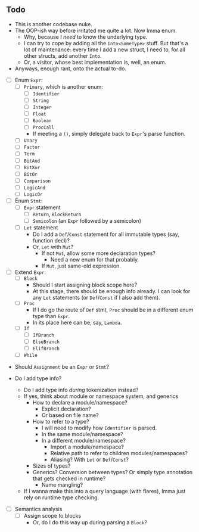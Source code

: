 ## Todo

- This is another codebase nuke.
- The OOP-ish way before irritated me quite a lot. Now Imma enum.
  - Why, because I *need* to know the underlying type.
  - I can try to cope by adding all the `Into<SomeType>` stuff. But that's
    a lot of maintenance: every time I add a new struct, I need to, for all
    other structs, add another `Into`.
  - Or, a visitor, whose best implementation is, well, an enum.
- Anyways, enough rant, onto the actual to-do.

- [ ] Enum `Expr`:
  - [ ] `Primary`, which is another enum:
    - [ ] `Identifier`
    - [ ] `String`
    - [ ] `Integer`
    - [ ] `Float`
    - [ ] `Boolean`
    - [ ] `ProcCall`
    - If meeting a `()`, simply delegate back to `Expr`'s parse function.
  - [ ] `Unary`
  - [ ] `Factor`
  - [ ] `Term`
  - [ ] `BitAnd`
  - [ ] `BitXor`
  - [ ] `BitOr`
  - [ ] `Comparison`
  - [ ] `LogicAnd`
  - [ ] `LogicOr`

- [ ] Enum `Stmt`:
  - [ ] `Expr` statement
    - [ ] `Return`, `BlockReturn`
    - [ ] `Semicolon` (an `Expr` followed by a semicolon)
  - [ ] `Let` statement
    - Do I add a `Def`/`Const` statement for all immutable types (say, function
      decl)?
    - Or, `Let` with `Mut`?
      - If not `Mut`, allow some more declaration types?
        - Need a new enum for that probably.
      - If `Mut`, just same-old expression.

- [ ] Extend `Expr`:
  - [ ] `Block`
    - Should I start assigning block scope here?
    - At this stage, there should be enough info already. I can look for any
      `Let` statements (or `Def`/`Const` if I also add them).
  - [ ] `Proc`
    - If I do go the route of `Def` stmt, `Proc` should be in a different enum
      type than `Expr`.
    - In its place here can be, say, `Lambda`.
  - [ ] `If`
    - [ ] `IfBranch`
    - [ ] `ElseBranch`
    - [ ] `ElifBranch`
  - [ ] `While`

- Should `Assignment` be an `Expr` or `Stmt`?

- Do I add type info?
  - Do I add type info *during* tokenization instead?
  - If yes, think about module or namespace system, and generics
    - How to declare a module/namespace?
      - Explicit declaration?
      - Or based on file name?
    - How to refer to a type?
      - I will need to modify how `Identifier` is parsed.
      - In the same module/namespace?
      - In a different module/namespace?
        - Import a module/namespace?
        - Relative path to refer to children modules/namespaces?
        - Aliasing? With `Let` or `Def`/`Const`?
    - Sizes of types?
    - Generics? Conversion between types? Or simply type annotation that gets
      checked in runtime?
      - Name mangling?
  - If I wanna make this into a query language (with flares), Imma just rely on
    runtime type checking.

- [ ] Semantics analysis
  - [ ] Assign scope to blocks
    - Or, do I do this way up during parsing a `Block`?
